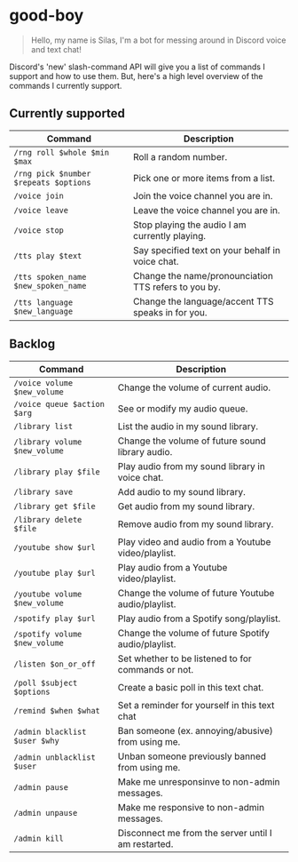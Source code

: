 # good-boy
> Hello, my name is Silas, I'm a bot for messing around in Discord voice and text chat!

Discord's 'new' slash-command API will give you a list of commands I support and how to use them.
But, here's a high level overview of the commands I currently support.

## Currently supported
| Command                               | Description                                          |
| ------------------------------------- | ---------------------------------------------------- |
| `/rng roll $whole $min $max`          | Roll a random number.                                |
| `/rng pick $number $repeats $options` | Pick one or more items from a list.                  |
| `/voice join`                         | Join the voice channel you are in.                   |
| `/voice leave`                        | Leave the voice channel you are in.                  |
| `/voice stop`                         | Stop playing the audio I am currently playing.       |
| `/tts play $text`                     | Say specified text on your behalf in voice chat.     |
| `/tts spoken_name $new_spoken_name`   | Change the name/pronounciation TTS refers to you by. |
| `/tts language $new_language`         | Change the language/accent TTS speaks in for you.    |

## Backlog
| Command                       | Description                                         |
| ----------------------------- | --------------------------------------------------- |
| `/voice volume $new_volume`   | Change the volume of current audio.                 |
| `/voice queue $action $arg  ` | See or modify my audio queue.                       |
| `/library list`               | List the audio in my sound library.                 |
| `/library volume $new_volume` | Change the volume of future sound library audio.    |
| `/library play $file`         | Play audio from my sound library in voice chat.     |
| `/library save`               | Add audio to my sound library.                      |
| `/library get $file`          | Get audio from my sound library.                    |
| `/library delete $file`       | Remove audio from my sound library.                 |
| `/youtube show $url`          | Play video and audio from a Youtube video/playlist. |
| `/youtube play $url`          | Play audio from a Youtube video/playlist.           |
| `/youtube volume $new_volume` | Change the volume of future Youtube audio/playlist. |
| `/spotify play $url`          | Play audio from a Spotify song/playlist.            |
| `/spotify volume $new_volume` | Change the volume of future Spotify audio/playlist. |
| `/listen $on_or_off`          | Set whether to be listened to for commands or not.  |
| `/poll $subject $options`     | Create a basic poll in this text chat.              |
| `/remind $when $what`         | Set a reminder for yourself in this text chat       |
| `/admin blacklist $user $why` | Ban someone (ex. annoying/abusive) from using me.   |
| `/admin unblacklist $user`    | Unban someone previously banned from using me.      |
| `/admin pause`                | Make me unresponsinve to non-admin messages.        |
| `/admin unpause`              | Make me responsive to non-admin messages.           |
| `/admin kill`                 | Disconnect me from the server until I am restarted. |
